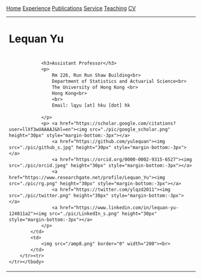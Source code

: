 <html lang="en">
<head>
<link rel="shortcut icon" href="myIcon.ico">
<meta http-equiv="Content-Type" content="text/html;charset=utf-8" />

<meta name="keywords" content="Gunagfa Li, Li Guangfa, Guangfa, Guangzhou, South China University of Technology, SCUT, Sensing, Machine Learning, Medical Image, Healthcare"> 
<meta name="description" content="Gunagfa Li is a postgraduate at SCUT.">
<title>Gunagfa Li Homepage</title>

</head>
<body>

<nav class="navbar navbar-dark navbar-expand-lg fixed-top">
    <div id="layout-menu">
        <a href="#">Home</a>
        <a href="#experience">Experience</a>
        <a href="#publications">Publications</a>
        <a href="#service">Service</a>
        <a href="#teaching">Teaching</a>
        <a href="">CV</a>
    </div>
</nav>



<table>
	<tbody>
		<tr>
			<td width="670">
				<div id="toptitle">					
					<h1>Lequan Yu</h1><h1>
				</h1></div>

				<h3>Assistant Professor</h3>
				<p>
					Rm 226, Run Run Shaw Building<br>
					Department of Statistics and Actuarial Science<br>
					The University of Hong Kong <br>
					Hong Kong<br>
					<br>
					Email: lqyu [at] hku [dot] hk
			
				</p>
				<p> <a href="https://scholar.google.com/citations?user=llXf3wUAAAAJ&hl=en"><img src="./pic/google_scholar.png" height="30px" style="margin-bottom:-3px"></a>
					<a href="https://github.com/yulequan"><img src="./pic/github_s.jpg" height="30px" style="margin-bottom:-3px"></a>
					<a href="https://orcid.org/0000-0002-9315-6527"><img src="./pic/orcid.jpeg" height="30px" style="margin-bottom:-3px"></a>
					<a href="https://www.researchgate.net/profile/Lequan_Yu"><img src="./pic/rg.png" height="30px" style="margin-bottom:-3px"></a>
					<a href="https://twitter.com/ylqzd2011"><img src="./pic/twitter.png" height="30px" style="margin-bottom:-3px"></a>
					<a href="https://www.linkedin.com/in/lequan-yu-124811a2"><img src="./pic/LinkedIn_s.png" height="30px" style="margin-bottom:-3px"></a>
				</p>
			</td>
			<td>
				<img src="/amp8.png" border="0" width="200"><br>
			</td>
		</tr><tr>
	</tr></tbody>
</table>

